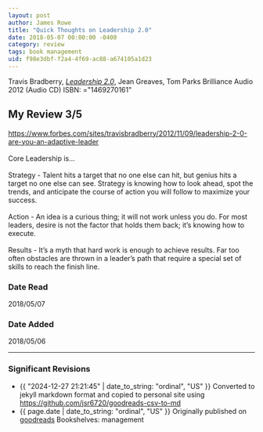```yaml
---
layout: post
author: James Rowe
title: "Quick Thoughts on Leadership 2.0"
date: 2018-05-07 00:00:00 -0400
category: review
tags: book management
uid: f98e3dbf-f2a4-4f69-ac88-a674105a1d23
---
```


Travis Bradberry, *[Leadership 2.0](https://www.goodreads.com/book/show/15950119)*, Jean Greaves, Tom Parks Brilliance Audio 2012 (Audio CD) ISBN: ="1469270161"

## My Review 3/5

https://www.forbes.com/sites/travisbradberry/2012/11/09/leadership-2-0-are-you-an-adaptive-leader<br/><br/>Core Leadership is...<br/><br/>Strategy - Talent hits a target that no one else can hit, but genius hits a target no one else can see. Strategy is knowing how to look ahead, spot the trends, and anticipate the course of action you will follow to maximize your success.<br/><br/>Action - An idea is a curious thing; it will not work unless you do. For most leaders, desire is not the factor that holds them back; it’s knowing how to execute.<br/><br/>Results - It’s a myth that hard work is enough to achieve results. Far too often obstacles are thrown in a leader’s path that require a special set of skills to reach the finish line.

### Date Read
2018/05/07

### Date Added
2018/05/06

---

### Significant Revisions

- {{ "2024-12-27 21:21:45" | date_to_string: "ordinal", "US" }} Converted to jekyll markdown format and copied to personal site using <https://github.com/jsr6720/goodreads-csv-to-md>
- {{ page.date | date_to_string: "ordinal", "US" }} Originally published on [goodreads](https://www.goodreads.com) Bookshelves: management